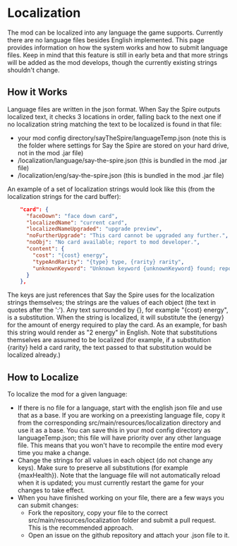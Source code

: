 # Localization
The mod can be localized into any language the game supports. Currently there are no language files besides English implemented. This page provides information on how the system works and how to submit language files. Keep in mind that this feature is still in early beta and that more strings will be added as the mod develops, though the currently existing strings shouldn't change.

## How it Works
Language files are written in the json format. When Say the Spire outputs localized text, it checks 3 locations in order, falling back to the next one if no localization string matching the text to be localized is found in that file:

* your mod config directory/sayTheSpire/languageTemp.json (note this is the folder where settings for Say the Spire are stored on your hard drive, not in the mod .jar file)
* /localization/language/say-the-spire.json (this is bundled in the mod .jar file)
* /localization/eng/say-the-spire.json (this is bundled in the mod .jar file)

An example of a set of localization strings would look like this (from the localization strings for the card buffer):

```json
    "card": {
      "faceDown": "face down card",
      "localizedName": "current card",
      "localizedNameUpgraded": "upgrade preview",
      "noFurtherUpgrade": "This card cannot be upgraded any further.",
      "noObj": "No card available; report to mod developer.",
      "content": {
        "cost": "{cost} energy",
        "typeAndRarity": "{type} type, {rarity} rarity",
        "unknownKeyword": "Unknown keyword {unknownKeyword} found; report to mod developer."
      }
    },
```

The keys are just references that Say the Spire uses for the localization strings themselves; the strings are the values of each object (the text in quotes after the ':'). Any text surrounded by {}, for example "{cost} energy", is a substitution. When the string is localized, it will substitute the {energy} for the amount of energy required to play the card. As an example, for bash this string would render as "2 energy" in English. Note that substitutions themselves are assumed to be localized (for example, if a substitution {rarity} held a card rarity, the text passed to that substitution would be localized already.)

## How to Localize
To localize the mod for a given language:

* If there is no file for a language, start with the english json file and use that as a base. If you are working on a preexisting language file, copy it from the corresponding src/main/resources/localization directory and use it as a base. You can save this in your mod config directory as languageTemp.json; this file will have priority over any other language file. This means that you won't have to recompile the entire mod every time you make a change.
* Change the strings for all values in each object (do not change any keys). Make sure to preserve all substitutions (for example {maxHealth}). Note that the language file will not automatically reload when it is updated; you must currently restart the game for your changes to take effect.
* When you have finished working on your file, there are a few ways you can submit changes:
    * Fork the repository, copy your file to the correct src/main/resources/localization folder and submit a pull request. This is the recommended approach.
    * Open an issue on the github repository and attach your .json file to it.